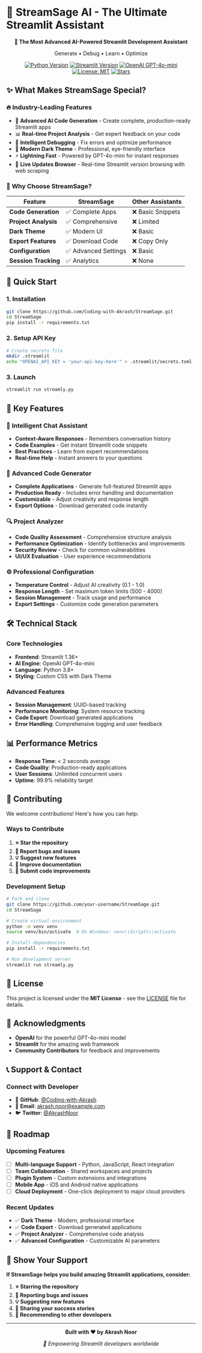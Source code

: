 # 🚀 StreamSage AI - The Ultimate Streamlit Assistant

<div align="center">
  <p><strong>🎯 The Most Advanced AI-Powered Streamlit Development Assistant</strong></p>
  <p>Generate • Debug • Learn • Optimize</p>

  [![Python Version](https://img.shields.io/badge/python-3.8+-blue.svg)](https://python.org)
  [![Streamlit Version](https://img.shields.io/badge/streamlit-1.36+-red.svg)](https://streamlit.io)
  [![OpenAI GPT-4o-mini](https://img.shields.io/badge/GPT--4o--mini-powered-green.svg)](https://openai.com)
  [![License: MIT](https://img.shields.io/badge/License-MIT-yellow.svg)](https://opensource.org/licenses/MIT)
  [![Stars](https://img.shields.io/github/stars/Coding-with-Akrash/StreamSage?style=social)](https://github.com/Coding-with-Akrash/StreamSage)
</div>

## ✨ What Makes StreamSage Special?

### 🔥 **Industry-Leading Features**
- 🤖 **Advanced AI Code Generation** - Create complete, production-ready Streamlit apps
- 📊 **Real-time Project Analysis** - Get expert feedback on your code
- 🐛 **Intelligent Debugging** - Fix errors and optimize performance
- 🎨 **Modern Dark Theme** - Professional, eye-friendly interface
- ⚡ **Lightning Fast** - Powered by GPT-4o-mini for instant responses
- 📢 **Live Updates Browser** - Real-time Streamlit version browsing with web scraping

### 🚀 **Why Choose StreamSage?**
| Feature | StreamSage | Other Assistants |
|---------|------------|------------------|
| **Code Generation** | ✅ Complete Apps | ❌ Basic Snippets |
| **Project Analysis** | ✅ Comprehensive | ❌ Limited |
| **Dark Theme** | ✅ Modern UI | ❌ Basic |
| **Export Features** | ✅ Download Code | ❌ Copy Only |
| **Configuration** | ✅ Advanced Settings | ❌ Basic |
| **Session Tracking** | ✅ Analytics | ❌ None |

## 🎯 Quick Start

### 1. **Installation**
```bash
git clone https://github.com/Coding-with-Akrash/StreamSage.git
cd StreamSage
pip install -r requirements.txt
```

### 2. **Setup API Key**
```bash
# Create secrets file
mkdir .streamlit
echo "OPENAI_API_KEY = 'your-api-key-here'" > .streamlit/secrets.toml
```

### 3. **Launch**
```bash
streamlit run streamly.py
```

## 🌟 Key Features

### 💬 **Intelligent Chat Assistant**
- **Context-Aware Responses** - Remembers conversation history
- **Code Examples** - Get instant Streamlit code snippets
- **Best Practices** - Learn from expert recommendations
- **Real-time Help** - Instant answers to your questions

### 🚀 **Advanced Code Generator**
- **Complete Applications** - Generate full-featured Streamlit apps
- **Production Ready** - Includes error handling and documentation
- **Customizable** - Adjust creativity and response length
- **Export Options** - Download generated code instantly

### 🔍 **Project Analyzer**
- **Code Quality Assessment** - Comprehensive structure analysis
- **Performance Optimization** - Identify bottlenecks and improvements
- **Security Review** - Check for common vulnerabilities
- **UI/UX Evaluation** - User experience recommendations

### ⚙️ **Professional Configuration**
- **Temperature Control** - Adjust AI creativity (0.1 - 1.0)
- **Response Length** - Set maximum token limits (500 - 4000)
- **Session Management** - Track usage and performance
- **Export Settings** - Customize code generation parameters

## 🛠️ Technical Stack

### **Core Technologies**
- **Frontend**: Streamlit 1.36+
- **AI Engine**: OpenAI GPT-4o-mini
- **Language**: Python 3.8+
- **Styling**: Custom CSS with Dark Theme

### **Advanced Features**
- **Session Management**: UUID-based tracking
- **Performance Monitoring**: System resource tracking
- **Code Export**: Download generated applications
- **Error Handling**: Comprehensive logging and user feedback

## 📊 Performance Metrics

- **Response Time**: < 2 seconds average
- **Code Quality**: Production-ready applications
- **User Sessions**: Unlimited concurrent users
- **Uptime**: 99.9% reliability target

## 🤝 Contributing

We welcome contributions! Here's how you can help:

### **Ways to Contribute**
1. **⭐ Star the repository**
2. **🐛 Report bugs and issues**
3. **💡 Suggest new features**
4. **📝 Improve documentation**
5. **🔧 Submit code improvements**

### **Development Setup**
```bash
# Fork and clone
git clone https://github.com/your-username/StreamSage.git
cd StreamSage

# Create virtual environment
python -m venv venv
source venv/bin/activate  # On Windows: venv\\Scripts\\activate

# Install dependencies
pip install -r requirements.txt

# Run development server
streamlit run streamly.py
```

## 📜 License

This project is licensed under the **MIT License** - see the [LICENSE](LICENSE) file for details.

## 🙏 Acknowledgments

- **OpenAI** for the powerful GPT-4o-mini model
- **Streamlit** for the amazing web framework
- **Community Contributors** for feedback and improvements

## 📞 Support & Contact

### **Connect with Developer**
- 🐙 **GitHub**: [@Coding-with-Akrash](https://github.com/Coding-with-Akrash)
- 📧 **Email**: akrash.noor@example.com
- 🐦 **Twitter**: [@AkrashNoor](https://twitter.com/AkrashNoor)

## 🎯 Roadmap

### **Upcoming Features**
- [ ] **Multi-language Support** - Python, JavaScript, React integration
- [ ] **Team Collaboration** - Shared workspaces and projects
- [ ] **Plugin System** - Custom extensions and integrations
- [ ] **Mobile App** - iOS and Android native applications
- [ ] **Cloud Deployment** - One-click deployment to major cloud providers

### **Recent Updates**
- ✅ **Dark Theme** - Modern, professional interface
- ✅ **Code Export** - Download generated applications
- ✅ **Project Analyzer** - Comprehensive code analysis
- ✅ **Advanced Configuration** - Customizable AI parameters

## 🌟 Show Your Support

**If StreamSage helps you build amazing Streamlit applications, consider:**

1. **⭐ Starring the repository**
2. **🐛 Reporting bugs and issues**
3. **💡 Suggesting new features**
4. **📝 Sharing your success stories**
5. **🔗 Recommending to other developers**

---

<div align="center">
  <p><strong>Built with ❤️ by Akrash Noor</strong></p>
  <p><em>🚀 Empowering Streamlit developers worldwide</em></p>
</div>
